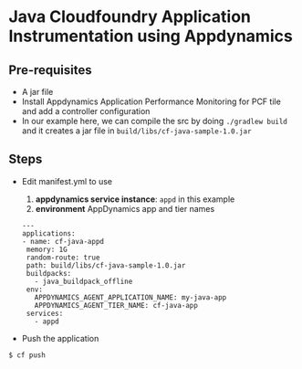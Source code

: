 Java Cloudfoundry Application Instrumentation using Appdynamics
================================================================================

Pre-requisites
--------------

- A jar file 
- Install Appdynamics Application Performance Monitoring for PCF tile and add a controller configuration
- In our example here, we can compile the src by doing `./gradlew build` and it creates a jar file in `build/libs/cf-java-sample-1.0.jar`

Steps
------


  
- Edit manifest.yml to use

   1. **appdynamics service instance**: `appd` in this example
   1. **environment** AppDynamics app and tier names
   
   ```
   ---
  applications:
  - name: cf-java-appd
    memory: 1G
    random-route: true
    path: build/libs/cf-java-sample-1.0.jar
    buildpacks:
      - java_buildpack_offline
    env:
      APPDYNAMICS_AGENT_APPLICATION_NAME: my-java-app
      APPDYNAMICS_AGENT_TIER_NAME: cf-java-app
    services:
      - appd
   
   ```
- Push the application
```
$ cf push
```

   
